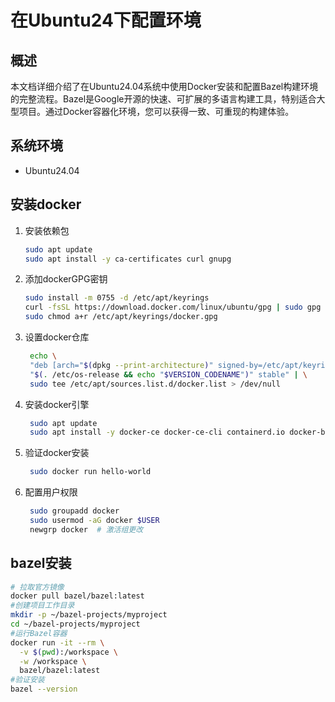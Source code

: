 
# 在Ubuntu24下配置环境
## **概述**

本文档详细介绍了在Ubuntu24.04系统中使用Docker安装和配置Bazel构建环境的完整流程。Bazel是Google开源的快速、可扩展的多语言构建工具，特别适合大型项目。通过Docker容器化环境，您可以获得一致、可重现的构建体验。

## **系统环境**
- Ubuntu24.04

## **安装docker**

1. 安装依赖包
    ```bash
    sudo apt update
    sudo apt install -y ca-certificates curl gnupg
    ```
2. 添加dockerGPG密钥
    ```bash
    sudo install -m 0755 -d /etc/apt/keyrings
    curl -fsSL https://download.docker.com/linux/ubuntu/gpg | sudo gpg --dearmor -o /etc/apt/keyrings/docker.gpg
    sudo chmod a+r /etc/apt/keyrings/docker.gpg
    ```
3. 设置docker仓库
   ```bash
    echo \
    "deb [arch="$(dpkg --print-architecture)" signed-by=/etc/apt/keyrings/docker.gpg] https://download.docker.com/linux/ubuntu \
    "$(. /etc/os-release && echo "$VERSION_CODENAME")" stable" | \
    sudo tee /etc/apt/sources.list.d/docker.list > /dev/null
   ```
4. 安装docker引擎
   ```bash
    sudo apt update
    sudo apt install -y docker-ce docker-ce-cli containerd.io docker-buildx-plugin docker-compose-plugin
   ```
5. 验证docker安装
   ```bash
    sudo docker run hello-world
   ```
6. 配置用户权限
   ```bash
    sudo groupadd docker
    sudo usermod -aG docker $USER
    newgrp docker  # 激活组更改
   ```

## **bazel安装**
```bash
# 拉取官方镜像
docker pull bazel/bazel:latest
#创建项目工作目录
mkdir -p ~/bazel-projects/myproject
cd ~/bazel-projects/myproject
#运行Bazel容器
docker run -it --rm \
  -v $(pwd):/workspace \
  -w /workspace \
  bazel/bazel:latest
#验证安装
bazel --version
```
